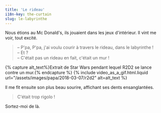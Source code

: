 ```yaml
---
title: 'Le rideau'
i18n-key: the-curtain
slug: le-labyrinthe
---
```


Nous étions au Mc Donald's, ils jouaient dans les jeux d'intérieur. Il vint me
voir, tout excité.

<!-- more -->

> – P'pa, P'pa, j'ai voulu courir à travers le rideau, dans le labyrinthe !  
> – Et ?  
> – C'était pas un rideau en fait, c'était un mur !

{% capture alt_text%}Extrait de Star Wars pendant lequel R2D2 se lance contre un
mur.{% endcapture %} {% include video_as_a_gif.html.liquid
url="/assets/images/papa/2018-03-07/r2d2"
alt=alt_text
%}

Il me fit ensuite son plus beau sourire, affichant ses dents ensanglantées.

> C'était trop rigolo !

Sortez-moi de là.
